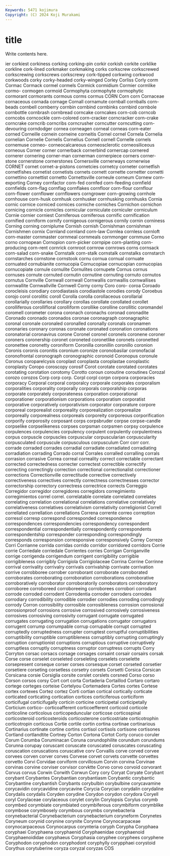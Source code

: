 ```yaml
---
Keywords: 5471 kojimura
Copyright: (C) 2024 Koji Murakami
---
```


# title

Write contents here.



ier corkiest corkiness corking corking-pin corkir corkish
corkite corklike corkline cork-lined corkmaker corkmaking corks corkscrew corkscrewed corkscrewing
corkscrews corkscrewy cork-tipped corkwing corkwood corkwoods corky corky-headed corky-winged Corley
Corliss Corly corm Cormac Cormack cormel cormels Cormick cormidium Cormier
cormlike cormo- cormogen cormoid Cormophyta cormophyte cormophytic cormorant cormorants cormous
corms cormus CORN Corn corn Cornaceae cornaceous cornada cornage Cornall
cornamute cornball cornballs corn-beads cornbell cornberry cornbin cornbind cornbinks cornbird
cornbole cornbottle cornbrash cornbread corncake corncakes corn-cob corncob corncobs corncockle
corn-colored corn-cracker corncracker corn-crake corncrake corncrib corncribs corncrusher corncutter corncutting
corn-devouring corndodger cornea corneagen corneal corneas corn-eater corned Corneille cornein
corneine corneitis Cornel cornel Cornela Cornelia cornelian Cornelie Cornelis Cornelius
Cornell cornell Cornelle cornels cornemuse corneo- corneocalcareous corneosclerotic corneosiliceous corneous
Corner corner cornerback cornerbind cornercap cornered cornerer cornering corner-man cornerman
cornerpiece corners corner-stone cornerstone cornerstones Cornersville cornerways cornerwise CORNET cornet
cornet-a-pistons cornetcies cornetcy corneter cornetfish cornetfishes cornetist cornetists cornets cornett
cornette cornetter cornetti cornettino cornettist cornetto Cornettsville corneule corneum Cornew
corn-exporting Corney cornfactor corn-fed cornfed corn-feeding cornfield cornfields corn-flag cornflag
cornflakes cornfloor corn-flour cornflour corn-flower cornflower cornflowers corngrower corn-growing cornhole
cornhouse corn-husk cornhusk cornhusker cornhusking cornhusks Cornia cornic cornice corniced
cornices corniche corniches Cornichon cornichon cornicing cornicle cornicles cornicular corniculate
corniculer corniculum Cornie cornier corniest Corniferous corniferous cornific cornification cornified
corniform cornify cornigeous cornigerous cornily cornin corniness Corning corning corniplume
Cornish cornish Cornishman cornishman Cornishmen cornix Cornland cornland corn-law Cornlea
cornless cornloft corn-master cornmaster cornmeal cornmeals cornmonger cornmuse Corno corno
cornopean Cornopion corn-picker cornpipe corn-planting corn-producing corn-rent cornrick cornroot cornrow
cornrows corns cornsack corn-salad corn-snake Cornstalk corn-stalk cornstalk cornstalks cornstarch
cornstarches cornstone cornstook cornu cornua cornual cornuate cornuated cornubianite cornucopia
Cornucopiae cornucopian cornucopias cornucopiate cornule cornulite Cornulites cornupete Cornus cornus
cornuses cornute cornuted cornutin cornutine cornuting cornuto cornutos cornutus Cornville
Cornwall cornwall Cornwallis cornwallis cornwallises cornwallite Cornwallville Cornwell Corny corny
Coro coro- coroa Coroado corocleisis corodiary corodiastasis corodiastole corodies corody
Coroebus corojo corol corolitic coroll Corolla corolla corollaceous corollarial corollarially
corollaries corollary corollas corollate corollated corollet corolliferous corollifloral corolliform corollike
corolline corollitic coromandel coromell corometer corona coronach coronachs coronad coronadite
Coronado coronado coronados coronae coronagraph coronagraphic coronal coronale coronaled coronalled
coronally coronals coronamen coronaries coronary coronas coronate coronated coronation coronations
coronatorial coronavirus corone Coronel coronel coronels coronene coroner coroners coronership
coronet coroneted coronetlike coronets coronetted coronettee coronetty coroniform Coronilla coronillin
coronillo coronion Coronis coronis coronitis coronium coronize coronobasilar coronofacial coronofrontal
coronograph coronographic coronoid Coronopus coronule Coronus coroparelcysis coroplast coroplasta coroplastae
coroplastic coroplasty Coropo coroscopy corosif Corot corotate corotated corotates corotating
corotation corotomy Corotto coroun coroutine coroutines Corozal corozo corozos Corp
corp corp. Corpl corpl corpn corpora corporacies corporacy Corporal corporal
corporalcy corporale corporales corporalism corporalities corporality corporally corporals corporalship corporas
corporate corporately corporateness corporation corporational corporationer corporationism corporations corporatism corporatist
corporative corporatively corporativism corporator corporature corpore corporeal corporealist corporeality corporealization
corporealize corporeally corporealness corporeals corporeity corporeous corporification corporify corporosity corposant
corps corpsbruder corpse corpse-candle corpselike corpselikeness corpses corpsman corpsmen corpsy
corpulence corpulences corpulencies corpulency corpulent corpulently corpulentness corpus corpuscle corpuscles
corpuscular corpuscularian corpuscularity corpusculated corpuscule corpusculous corpusculum Corr corr corr.
corrade corraded corrades corradial corradiate corradiated corradiating corradiation corrading Corrado
corral Corrales corralled corralling corrals corrasion corrasive Correa correal correality
correct correctable correctant corrected correctedness correcter correctest correctible correctify correcting
correctingly correction correctional correctionalist correctioner corrections Correctionville correctitude corrective correctively
correctiveness correctives correctly correctness correctnesses corrector correctorship correctory correctress correctrice
corrects Correggio Corregidor corregidor corregidores corregidors corregimiento corregimientos correl correl.
correlatable correlate correlated correlates correlating correlation correlational correlations correlative correlatively
correlativeness correlatives correlativism correlativity correligionist Correll correllated correllation correllations Correna
corrente correo correption corresol corresp correspond corresponded correspondence correspondences correspondencies
correspondency correspondent correspondential correspondentially correspondently correspondents correspondentship corresponder corresponding correspondingly
corresponds corresponsion corresponsive corresponsively Correy Correze Corri Corrianne corrida corridas
corrido corridor corridored corridors Corrie corrie Corriedale corriedale Corrientes corries
Corrigan Corriganville corrige corrigenda corrigendum corrigent corrigibility corrigible corrigibleness corrigibly
Corrigiola Corrigiolaceae Corrina Corrine Corrinne corrival corrivality corrivalry corrivals corrivalship
corrivate corrivation corrive corrobboree corrober corroborant corroborate corroborated corroborates corroborating
corroboration corroborations corroborative corroboratively corroborator corroboratorily corroborators corroboratory corroboree corroboreed
corroboreeing corroborees corrobori corrodant corrode corroded corrodent Corrodentia corroder corroders
corrodes corrodiary corrodibility corrodible corrodier corrodies corroding corrodingly corrody Corron
corrosibility corrosible corrosibleness corrosion corrosional corrosionproof corrosions corrosive corrosived corrosively
corrosiveness corrosives corrosiving corrosivity corrugant corrugate corrugated corrugates corrugating corrugation
corrugations corrugator corrugators corrugent corrump corrumpable corrup corrupable corrupt corrupted
corruptedly corruptedness corrupter corruptest corruptful corruptibilities corruptibility corruptible corruptibleness corruptibly
corrupting corruptingly corruption corruptionist corruptions corruptious corruptive corruptively corruptless corruptly
corruptness corruptor corruptress corrupts Corry Corryton corsac corsacs corsage corsages
corsaint corsair corsairs corsak Corse corse corselet corseleted corseleting corselets
corselette corsepresent corseque corser corses corsesque corset corseted corsetier corsetiere
corseting corsetless corsetry corsets Corsetti Corsica Corsican Corsicana corsie Corsiglia
corsite corslet corslets corsned Corso corso Corson corsos corsy Cort
cort corta Cortaderia Cortaillod Cortaro cortaro cortege corteges corteise Cortelyou
Cortemadera Cortes cortes Cortese cortex cortexes Cortez cortez Corti cortian
cortical cortically corticate corticated corticating cortication cortices corticiferous corticiform corticifugal
corticifugally corticin corticine corticipetal corticipetally Corticium cortico- corticoafferent corticoefferent corticoid
corticole corticoline corticolous corticopeduncular corticose corticospinal corticosteroid corticosteroids corticosterone corticostriate
corticotrophin corticotropin corticous Cortie cortile cortin cortina cortinae cortinarious Cortinarius
cortinate cortine cortins cortisol cortisols cortisone cortisones Cortland cortlandtite Cortney
Corton Cortona Cortot Corty coruco coruler Corum Corumba Coruminacan Coruna
corundophilite corundum corundums Corunna corupay coruscant coruscate coruscated coruscates coruscating
coruscation coruscations coruscative corv Corvallis corve corved corvee corvees corven
corver corves Corvese corvet corvets corvette corvettes corvetto Corvi Corvidae
corviform corvillosum Corvin corvina Corvinae corvinas corvine corviser corvisor corvktte
Corvo corvo corvoid corvorant Corvus corvus Corwin Corwith Corwun Cory
cory Coryat Coryate Corybant corybant Corybantes Corybantian corybantiasm Corybantic corybantic
Corybantine corybantish Corybants corybulbin corybulbine corycavamine corycavidin corycavidine corycavine Corycia
Corycian corydalin corydaline Corydalis corydalis Coryden corydine Corydon corydon corydora
Coryell coryl Corylaceae corylaceous corylet corylin Corylopsis Corylus corymb corymbed
corymbiate corymbiated corymbiferous corymbiform corymblike corymbose corymbosely corymbous corymbs corynebacteria
corynebacterial Corynebacterium corynebacterium coryneform Corynetes Coryneum corynid corynine corynite Corynne
Corynocarpaceae corynocarpaceous Corynocarpus corynteria coryph Corypha Coryphaea coryphaei Coryphaena coryphaenid
Coryphaenidae coryphaenoid Coryphaenoididae coryphaeus Coryphasia coryphee coryphees coryphene Coryphodon coryphodon
coryphodont coryphylly corypphaei corystoid Corythus corytuberine coryza coryzal coryzas COS
